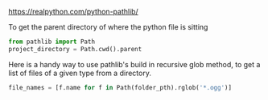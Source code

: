 https://realpython.com/python-pathlib/

To get the parent directory of where the python file is sitting

```python
from pathlib import Path
project_directory = Path.cwd().parent
```

Here is a handy way to use pathlib's build in recursive glob method, to get a list of files of a given type from a directory.

```python
file_names = [f.name for f in Path(folder_pth).rglob('*.ogg')]
```